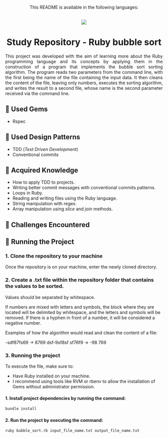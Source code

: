 <div align = "center">
  <p>This README is available in the following languages:</p>
  <br/>
  
  <a href = "https://github.com/vitor0p9f/ruby-bubble-sort/blob/main/README.md" target="_blank">
    <img src="https://img.shields.io/badge/Language-Portuguese-green"/>
  </a>
</div>

<div align="center">
  
  # Study Repository - Ruby bubble sort
</div>

<p align="justify">
  This project was developed with the aim of learning more about the Ruby programming language and its concepts by applying them in the construction of a program that 
  implements the bubble sort sorting algorithm. The program reads two parameters from the command line, with the first being the name of the file containing the input data.
  It then cleans the content of the file, leaving only numbers, executes the sorting algorithm, and writes the result to a second file, whose name is the second parameter 
  received via the command line.
</p>

## :gem: Used Gems

* Rspec

## :page_facing_up: Used Design Patterns

* TDD (_Test Driven Development_)
* Conventional commits

## :pushpin: Acquired Knowledge

* How to apply TDD to projects.
* Writing better commit messages with conventional commits patterns.
* Loops in Ruby.
* Reading and writing files using the Ruby language.
* String manipulation with regex.
* Array manipulation using _slice_ and _join_ methods.

## :triangular_flag_on_post: Challenges Encountered

## :rocket: Running the Project 

### 1. Clone the repository to your machine

Once the repository is on your machine, enter the newly cloned directory.

### 2. Create a .txt file within the repository folder that contains the values to be sorted.

Values should be separated by whitespace.

If numbers are mixed with letters and symbols, the block where they are located will be delimited by whitespace, and the letters and symbols will be removed. If there is a 
hyphen in front of a number, it will be considered a negative number.

Examples of how the algorithm would read and clean the content of a file:

-sdf87fs69 -> 8769 
dsf-9sf8sf sf76f9 -> -98 769

### 3. Running the project

To execute the file, make sure to:

* Have Ruby installed on your machine.
* I recommend using tools like RVM or rbenv to allow the installation of Gems without administrator permission.

#### 1. Install project dependencies by running the command:

```bash
bundle install
```

#### 2. Run the project by executing the command:

```bash
ruby bubble_sort.rb input_file_name.txt output_file_name.txt
```
